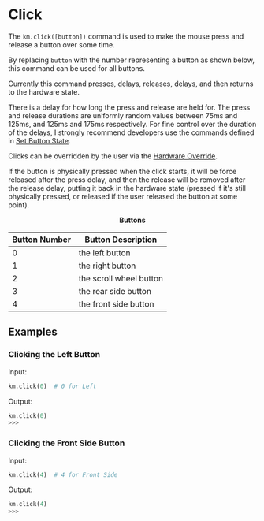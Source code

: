 # Click

The `km.click([button])` command is used to make the mouse press and release a button over some time.

By replacing `button` with the number representing a button as shown below, this command can be used for all buttons.

Currently this command presses, delays, releases, delays, and then returns to the hardware state.

There is a delay for how long the press and release are held for. The press and release durations are uniformly random
values between 75ms and 125ms, and 125ms and 175ms respectively. For fine control over the duration of the delays, I
strongly recommend developers use the commands defined in [Set Button State](set_btn_state.md).

Clicks can be overridden by the user via the [Hardware Override](../../../hardware_override.md).

If the button is physically pressed when the click starts, it will be force released after the press delay, and then
the release will be removed after the release delay, putting it back in the hardware state (pressed if it's still
physically pressed, or released if the user released the button at some point).

<center><b>Buttons</b></center>

| Button Number | Button Description      |
| ------------- | ----------------------- |
| 0             | the left button         |
| 1             | the right button        |
| 2             | the scroll wheel button |
| 3             | the rear side button    |
| 4             | the front side button   |

## Examples

### Clicking the Left Button

Input:
```python
km.click(0)  # 0 for Left
```

Output:
```python
km.click(0)
>>>
```

### Clicking the Front Side Button

Input:
```python
km.click(4)  # 4 for Front Side
```

Output:
```python
km.click(4)
>>>
```
